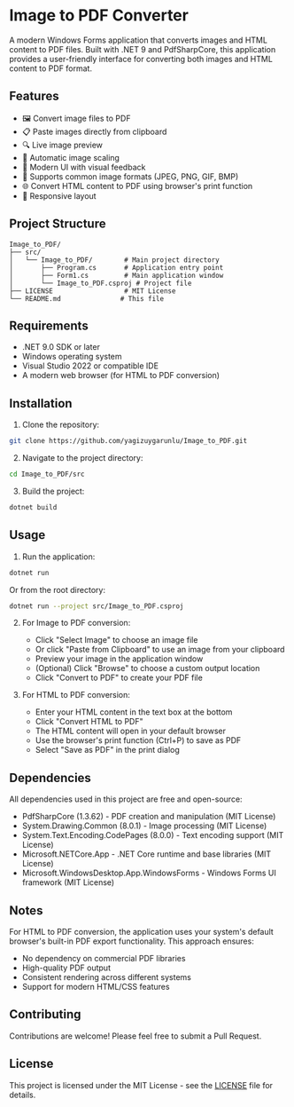 # Image to PDF Converter

A modern Windows Forms application that converts images and HTML content to PDF files. Built with .NET 9 and PdfSharpCore, this application provides a user-friendly interface for converting both images and HTML content to PDF format.

## Features

- 🖼️ Convert image files to PDF
- 📋 Paste images directly from clipboard
- 🔍 Live image preview
- 📐 Automatic image scaling
- 💫 Modern UI with visual feedback
- 🎨 Supports common image formats (JPEG, PNG, GIF, BMP)
- 🌐 Convert HTML content to PDF using browser's print function
- 📱 Responsive layout

## Project Structure

```
Image_to_PDF/
├── src/
│   └── Image_to_PDF/        # Main project directory
│       ├── Program.cs       # Application entry point
│       ├── Form1.cs         # Main application window
│       └── Image_to_PDF.csproj # Project file
├── LICENSE                  # MIT License
└── README.md               # This file
```

## Requirements

- .NET 9.0 SDK or later
- Windows operating system
- Visual Studio 2022 or compatible IDE
- A modern web browser (for HTML to PDF conversion)

## Installation

1. Clone the repository:
```bash
git clone https://github.com/yagizuygarunlu/Image_to_PDF.git
```

2. Navigate to the project directory:
```bash
cd Image_to_PDF/src
```

3. Build the project:
```bash
dotnet build
```

## Usage

1. Run the application:
```bash
dotnet run
```

Or from the root directory:
```bash
dotnet run --project src/Image_to_PDF.csproj
```

2. For Image to PDF conversion:
   - Click "Select Image" to choose an image file
   - Or click "Paste from Clipboard" to use an image from your clipboard
   - Preview your image in the application window
   - (Optional) Click "Browse" to choose a custom output location
   - Click "Convert to PDF" to create your PDF file

3. For HTML to PDF conversion:
   - Enter your HTML content in the text box at the bottom
   - Click "Convert HTML to PDF"
   - The HTML content will open in your default browser
   - Use the browser's print function (Ctrl+P) to save as PDF
   - Select "Save as PDF" in the print dialog

## Dependencies

All dependencies used in this project are free and open-source:

- PdfSharpCore (1.3.62) - PDF creation and manipulation (MIT License)
- System.Drawing.Common (8.0.1) - Image processing (MIT License)
- System.Text.Encoding.CodePages (8.0.0) - Text encoding support (MIT License)
- Microsoft.NETCore.App - .NET Core runtime and base libraries (MIT License)
- Microsoft.WindowsDesktop.App.WindowsForms - Windows Forms UI framework (MIT License)

## Notes

For HTML to PDF conversion, the application uses your system's default browser's built-in PDF export functionality. This approach ensures:
- No dependency on commercial PDF libraries
- High-quality PDF output
- Consistent rendering across different systems
- Support for modern HTML/CSS features

## Contributing

Contributions are welcome! Please feel free to submit a Pull Request.

## License

This project is licensed under the MIT License - see the [LICENSE](LICENSE) file for details. 